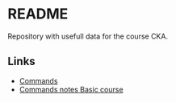 # README

Repository with usefull data for the course CKA.

## Links

- [Commands](./Commands.md)
- [Commands notes Basic course](./Kubernetes_Commands_Cheatsheet.md)

